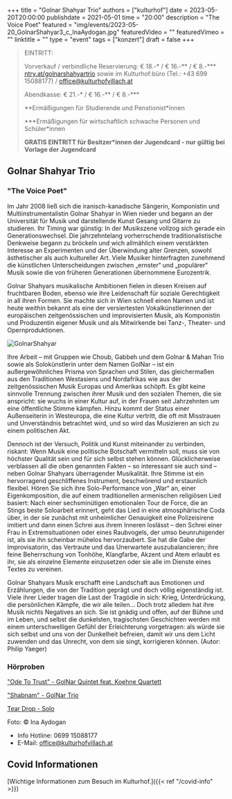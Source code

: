 +++
title = "Golnar Shahyar Trio"
authors = ["kulturhof"]
date = 2023-05-20T20:00:00
publishdate = 2021-05-01
time = "20:00"
description = "The Voice Poet"
featured = "img/events/2023-05-20_GolnarShahyar3_c_InaAydogan.jpg"
featuredVideo = ""
featuredVimeo = ""
linktitle = ""
type = "event"
tags = ["konzert"]
draft = false
+++

> EINTRITT: 
> 
> Vorverkauf / verbindliche Reservierung: € 18.-\* / € 16.-\*\* / € 8.-\*\*\* [ntry.at/golnarshahyartrio](https://ntry.at/golnarshahyartrio) sowie im Kulturhof:büro (Tel.: +43 699 15088177) / office@kulturhofvillach.at
>
> Abendkasse: € 21.-\* / € 16.-\*\* / € 8.-\*\*\*
> 
> \*\*Ermäßigungen für Studierende und Penstionist\*innen
> 
> \*\*\*Ermäßigungen für wirtschaftlich schwache Personen und Schüler\*innen
> 
> **GRATIS EINTRITT für Besitzer\*innen der Jugendcard - nur gültig bei Vorlage der Jugendcard**



## Golnar Shahyar Trio
### "The Voice Poet"

Im Jahr 2008 ließ sich die iranisch-kanadische Sängerin, Komponistin und Multiinstrumentalistin Golnar Shahyar in Wien nieder und begann an der Universität für Musik und darstellende Kunst Gesang und Gitarre zu studieren. Ihr Timing war günstig: In der Musikszene vollzog sich gerade ein Generationswechsel. Die jahrzehntelang vorherrschende traditionalistische Denkweise begann zu bröckeln und wich allmählich einem verstärkten Interesse an Experimenten und der Überwindung alter Grenzen, sowohl ästhetischer als auch kultureller Art. Viele Musiker hinterfragten zunehmend die künstlichen Unterscheidungen zwischen „ernster“ und „populärer“ Musik sowie die von früheren Generationen übernommene Eurozentrik. 

Golnar Shahyars musikalische Ambitionen fielen in diesen Kreisen auf fruchtbaren Boden, ebenso wie ihre Leidenschaft für soziale Gerechtigkeit in all ihren Formen. Sie machte sich in Wien schnell einen Namen und ist heute weithin bekannt als eine der versiertesten Vokalkünstlerinnen der europäischen zeitgenössischen und improvisierten Musik, als Komponistin und Produzentin eigener Musik und als Mitwirkende bei Tanz-, Theater- und Opernproduktionen.

![GolnarShahyar](/img/events/2023-05-20_GolnarShahyar1_c_InaAydogan.jpg)

Ihre Arbeit – mit Gruppen wie Choub, Gabbeh und dem Golnar & Mahan Trio sowie als Solokünstlerin unter dem Namen GolNar – ist ein außergewöhnliches Prisma von Sprachen und Stilen, das gleichermaßen aus den Traditionen Westasiens und Nordafrikas wie aus der zeitgenössischen Musik Europas und Amerikas schöpft. Es gibt keine sinnvolle Trennung zwischen ihrer Musik und den sozialen Themen, die sie anspricht: sie wuchs in einer Kultur auf, in der Frauen seit Jahrzehnten um eine öffentliche Stimme kämpfen. Hinzu kommt der Status einer Außenseiterin in Westeuropa, die eine Kultur vertritt, die oft mit Misstrauen und Unverständnis betrachtet wird, und so wird das Musizieren an sich zu einem politischen Akt.

Dennoch ist der Versuch, Politik und Kunst miteinander zu verbinden, riskant: Wenn Musik eine politische Botschaft vermitteln soll, muss sie von höchster Qualität sein und für sich selbst stehen können. Glücklicherweise verblassen all die oben genannten Fakten – so interessant sie auch sind – neben Golnar Shahyars überragender Musikalität. Ihre Stimme ist ein hervorragend geschliffenes Instrument, beschwörend und erstaunlich flexibel. Hören Sie sich ihre Solo-Performance von „War“ an, einer Eigenkomposition, die auf einem traditionellen armenischen religiösen Lied basiert: Nach einer sechsminütigen emotionalen Tour de Force, die an Stings beste Soloarbeit erinnert, geht das Lied in eine atmosphärische Coda über, in der sie zunächst mit unheimlicher Genauigkeit eine Polizeisirene imitiert und dann einen Schrei aus ihrem Inneren loslässt – den Schrei einer Frau in Extremsituationen oder eines Raubvogels, der umso beunruhigender ist, als sie ihn scheinbar mühelos hervorzaubert. Sie hat die Gabe der Improvisatorin, das Vertraute und das Unerwartete auszubalancieren; ihre feine Beherrschung von Tonhöhe, Klangfarbe, Akzent und Atem erlaubt es ihr, sie als einzelne Elemente einzusetzen oder sie alle im Dienste eines Textes zu vereinen. 

Golnar Shahyars Musik erschafft eine Landschaft aus Emotionen und Erzählungen, die von der Tradition geprägt und doch völlig eigenständig ist. Viele ihrer Lieder tragen die Last der Tragödie in sich: Krieg, Unterdrückung, die persönlichen Kämpfe, die wir alle teilen... Doch trotz alledem hat ihre Musik nichts Negatives an sich. Sie ist gnädig und offen, auf der Bühne und im Leben, und selbst die dunkelsten, tragischsten Geschichten werden mit einem unterschwelligen Gefühl der Erleichterung vorgetragen: als würde sie sich selbst und uns von der Dunkelheit befreien, damit wir uns dem Licht zuwenden und das Unrecht, von dem sie singt, korrigieren können. (Autor: Philip Yaeger)

### Hörproben
["Ode To Trust" - GolNar Quintet feat. Koehne Quartett](https://www.youtube.com/watch?v=GxDXOXEAMKM)

["Shabnam" - GolNar Trio](https://www.youtube.com/watch?v=SX2C5F3XxbM)

[Tear Drop - Solo](https://www.youtube.com/watch?v=s94eas5bkC8&feature=youtu.be)

Foto: © Ina Aydogan


- Info Hotline: 0699 15088177 
- E-Mail: office@kulturhofvillach.at

## Covid Informationen 

[Wichtige Informationen zum Besuch im Kulturhof.]({{< ref "/covid-info" >}})
